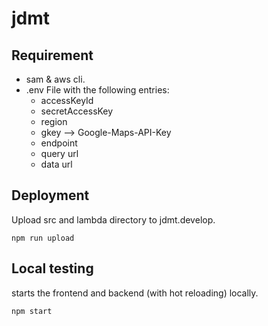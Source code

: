 # jdmt

## Requirement

- sam & aws cli.
- .env File with the following entries:
    - accessKeyId
    - secretAccessKey
    - region
    - gkey --> Google-Maps-API-Key
    - endpoint
    - query url
    - data url

 ## Deployment

Upload src and lambda directory to jdmt.develop.

```
npm run upload
```

## Local testing

starts the frontend and backend (with hot reloading) locally.

```
npm start
```
